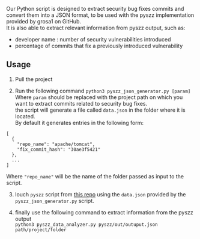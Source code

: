 Our Python script is designed to extract security bug fixes commits and convert them into a JSON format, to be used with the pyszz implementation provided by grosa1 on GitHub. <br>
It is also able to extract relevant information from pyszz output, such as:
- developer name : number of security vulnerabilities introduced 
- percentage of commits that fix a previously introduced vulnerability 

## Usage 
1. Pull the project <br>

2. Run the following command `python3 pyszz_json_generator.py [param]` <br>
Where `param` should be replaced with the project path on which you want to extract commits related to security bug fixes. <br>
the script will generate a file called `data.json` in the folder where it is located. <br>
By default it generates entries in the following form: 
```
[
  {
    "repo_name": "apache/tomcat",
    "fix_commit_hash": "30ae3f5421"
  },
  ...
]
```
Where `"repo_name"` will be the name of the folder passed as input to the script. <br> 

3. louch `pyszz` script from <a href=https://github.com/grosa1/pyszz >this repo</a> using the `data.json` provided by the `pyszz_json_generator.py` script. <br> 

4. finally use the following command to extract information from the pyszz output <br> 
`python3 pyszz_data_analyzer.py pyszz/out/outuput.json path/project/folder ` 
